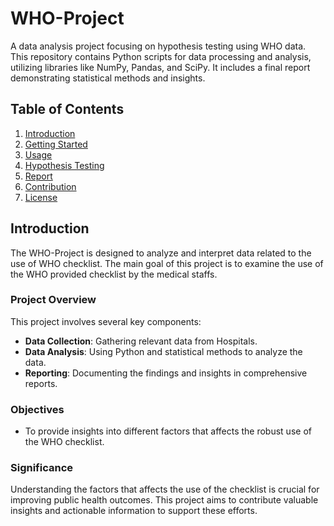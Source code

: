 # WHO-Project
A data analysis project focusing on hypothesis testing using WHO data. This repository contains Python scripts for data processing and analysis, utilizing libraries like NumPy, Pandas, and SciPy. It includes a final report demonstrating statistical methods and insights.
## Table of Contents

1. [Introduction](#introduction)
2. [Getting Started](#getting-started)
3. [Usage](#usage)
4. [Hypothesis Testing](#hypothesis-testing)
5. [Report](#report)
6. [Contribution](#contribution)
7. [License](#license)

## Introduction

The WHO-Project is designed to analyze and interpret data related to the use of WHO checklist. The main goal of this project is to examine the use of the WHO provided checklist by the medical staffs.

### Project Overview

This project involves several key components:
- **Data Collection**: Gathering relevant data from Hospitals.
- **Data Analysis**: Using Python and statistical methods to analyze the data.
- **Reporting**: Documenting the findings and insights in comprehensive reports.

### Objectives

- To provide insights into different factors that affects the robust use of the WHO checklist.

### Significance

Understanding the factors that affects the use of the checklist is crucial for improving public health outcomes. This project aims to contribute valuable insights and actionable information to support these efforts.

